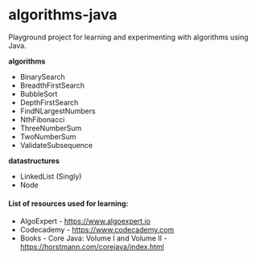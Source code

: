# algorithms-java

Playground project for learning and experimenting with algorithms using Java.

**algorithms**

* BinarySearch
* BreadthFirstSearch
* BubbleSort
* DepthFirstSearch
* FindNLargestNumbers
* NthFibonacci
* ThreeNumberSum
* TwoNumberSum
* ValidateSubsequence

**datastructures**

* LinkedList (Singly)
* Node

#### List of resources used for learning:
* AlgoExpert - https://www.algoexpert.io
* Codecademy - https://www.codecademy.com
* Books - Core Java: Volume I and Volume II - https://horstmann.com/corejava/index.html
